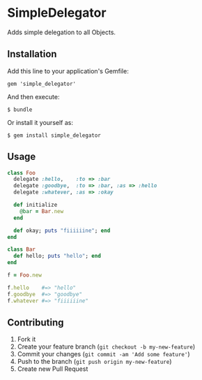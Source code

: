 # SimpleDelegator

Adds simple delegation to all Objects.

## Installation

Add this line to your application's Gemfile:

    gem 'simple_delegator'

And then execute:

    $ bundle

Or install it yourself as:

    $ gem install simple_delegator

## Usage

``` ruby
class Foo
  delegate :hello,    :to => :bar
  delegate :goodbye,  :to => :bar, :as => :hello
  delegate :whatever, :as => :okay

  def initialize
    @bar = Bar.new
  end

  def okay; puts "fiiiiiine"; end
end

class Bar
  def hello; puts "hello"; end
end

f = Foo.new

f.hello    #=> "hello"
f.goodbye  #=> "goodbye"
f.whatever #=> "fiiiiiine"
```

## Contributing

1. Fork it
2. Create your feature branch (`git checkout -b my-new-feature`)
3. Commit your changes (`git commit -am 'Add some feature'`)
4. Push to the branch (`git push origin my-new-feature`)
5. Create new Pull Request
